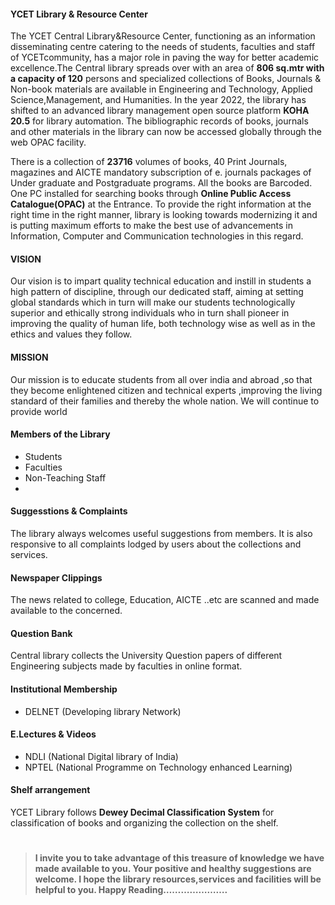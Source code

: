 #### YCET Library &amp; Resource Center
The YCET Central Library&amp;Resource Center, functioning as an information disseminating centre catering to the needs of students, faculties and staff of YCETcommunity, has a major role in paving the way for better academic excellence.The Central library spreads over with an area of **806 sq.mtr with a capacity of 120** persons and specialized collections of Books, Journals &amp; Non-book materials are available in Engineering and Technology, Applied Science,Management, and Humanities. In the year 2022, the library has shifted to an advanced library management open source platform **KOHA 20.5** for library automation. The bibliographic records of books, journals and other materials in the library can now be accessed globally through the web OPAC facility.

There is a collection of **23716** volumes of books, 40 Print Journals, magazines and AICTE mandatory subscription of e. journals packages of Under graduate and Postgraduate programs. All the books are Barcoded. One PC installed for searching books through **Online Public Access Catalogue(OPAC)** at the Entrance. To provide the right information at the right time in the right manner, library is looking towards modernizing it and is putting maximum efforts to make the best use of advancements in Information, Computer and Communication technologies in this regard.

#### VISION
Our vision is to impart quality technical education and instill in students a high pattern of discipline, through our dedicated staff, aiming at setting global standards which in turn will make our students technologically superior and ethically strong individuals who in turn shall pioneer in improving the quality of human life, both technology wise as well as in the ethics and values they follow.

#### MISSION
Our mission is to educate students from all over india and abroad ,so that they become enlightened citizen and technical experts ,improving the living standard of their families and thereby the whole nation. We will continue to provide world

#### Members of the Library
- Students
- Faculties
- Non-Teaching Staff
- 
####  Suggesstions &amp; Complaints
The library always welcomes useful suggestions from members. It is also responsive to all complaints lodged by users about the collections and services.

####  Newspaper Clippings
The news related to college, Education, AICTE ..etc are scanned and made available to the concerned.

####  Question Bank
Central library collects the University Question papers of different Engineering subjects made by faculties in online format.

####  Institutional Membership
- DELNET (Developing library Network)

####  E.Lectures &amp; Videos
- NDLI (National Digital library of India)
- NPTEL (National Programme on Technology enhanced Learning)

 ####  Shelf arrangement
 YCET Library follows **Dewey Decimal Classification System** for classification of books and organizing the collection on the shelf.
#
#

> **I invite you to take advantage of this treasure of knowledge we have made available to you. Your positive and healthy suggestions are welcome.
> I hope the library resources,services and facilities will be helpful to you.
> Happy Reading………………….**







